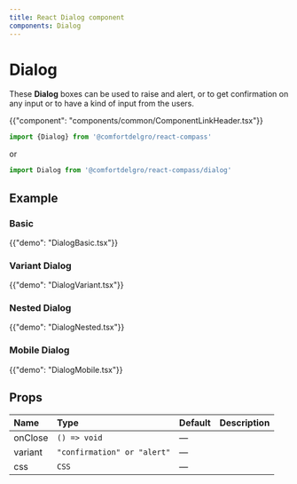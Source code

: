 ```yaml
---
title: React Dialog component
components: Dialog
---
```


# Dialog

<p class="description">These <b>Dialog</b> boxes can be used to raise and alert, or to get confirmation on any input or to have a kind of input from the users.
</p>

{{"component": "components/common/ComponentLinkHeader.tsx"}}

```jsx
import {Dialog} from '@comfortdelgro/react-compass'
```

or

```jsx
import Dialog from '@comfortdelgro/react-compass/dialog'
```

## Example

### Basic

{{"demo": "DialogBasic.tsx"}}

### Variant Dialog

{{"demo": "DialogVariant.tsx"}}

### Nested Dialog

{{"demo": "DialogNested.tsx"}}

### Mobile Dialog

{{"demo": "DialogMobile.tsx"}}

## Props

| Name    | Type                        | Default | Description |
| :------ | :-------------------------- | :------ | :---------- |
| onClose | `() => void`                | —       |             |
| variant | `"confirmation" or "alert"` | —       |             |
| css     | `CSS`                       | —       |             |
